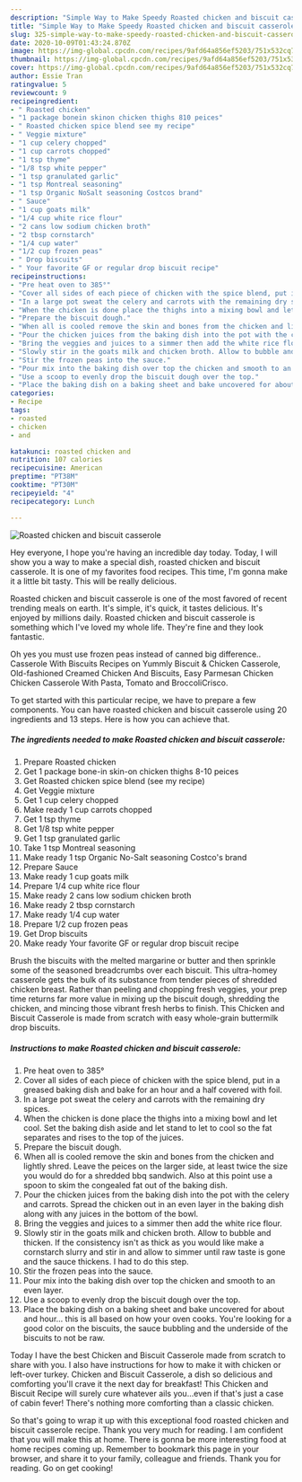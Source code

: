 ```yaml
---
description: "Simple Way to Make Speedy Roasted chicken and biscuit casserole"
title: "Simple Way to Make Speedy Roasted chicken and biscuit casserole"
slug: 325-simple-way-to-make-speedy-roasted-chicken-and-biscuit-casserole
date: 2020-10-09T01:43:24.870Z
image: https://img-global.cpcdn.com/recipes/9afd64a856ef5203/751x532cq70/roasted-chicken-and-biscuit-casserole-recipe-main-photo.jpg
thumbnail: https://img-global.cpcdn.com/recipes/9afd64a856ef5203/751x532cq70/roasted-chicken-and-biscuit-casserole-recipe-main-photo.jpg
cover: https://img-global.cpcdn.com/recipes/9afd64a856ef5203/751x532cq70/roasted-chicken-and-biscuit-casserole-recipe-main-photo.jpg
author: Essie Tran
ratingvalue: 5
reviewcount: 9
recipeingredient:
- " Roasted chicken"
- "1 package bonein skinon chicken thighs 810 peices"
- " Roasted chicken spice blend see my recipe"
- " Veggie mixture"
- "1 cup celery chopped"
- "1 cup carrots chopped"
- "1 tsp thyme"
- "1/8 tsp white pepper"
- "1 tsp granulated garlic"
- "1 tsp Montreal seasoning"
- "1 tsp Organic NoSalt seasoning Costcos brand"
- " Sauce"
- "1 cup goats milk"
- "1/4 cup white rice flour"
- "2 cans low sodium chicken broth"
- "2 tbsp cornstarch"
- "1/4 cup water"
- "1/2 cup frozen peas"
- " Drop biscuits"
- " Your favorite GF or regular drop biscuit recipe"
recipeinstructions:
- "Pre heat oven to 385°"
- "Cover all sides of each piece of chicken with the spice blend, put in a greased baking dish and bake for an hour and a half covered with foil."
- "In a large pot sweat the celery and carrots with the remaining dry spices."
- "When the chicken is done place the thighs into a mixing bowl and let cool. Set the baking dish aside and let stand to let to cool so the fat separates and rises to the top of the juices."
- "Prepare the biscuit dough."
- "When all is cooled remove the skin and bones from the chicken and lightly shred. Leave the peices on the larger side, at least twice the size you would do for a shredded bbq sandwich. Also at this point use a spoon to skim the congealed fat out of the baking dish."
- "Pour the chicken juices from the baking dish into the pot with the celery and carrots. Spread the chicken out in an even layer in the baking dish along with any juices in the bottom of the bowl."
- "Bring the veggies and juices to a simmer then add the white rice flour."
- "Slowly stir in the goats milk and chicken broth. Allow to bubble and thicken. If the consistency isn&#39;t as thick as you would like make a cornstarch slurry and stir in and allow to simmer until raw taste is gone and the sauce thickens. I had to do this step."
- "Stir the frozen peas into the sauce."
- "Pour mix into the baking dish over top the chicken and smooth to an even layer."
- "Use a scoop to evenly drop the biscuit dough over the top."
- "Place the baking dish on a baking sheet and bake uncovered for about and hour... this is all based on how your oven cooks. You&#39;re looking for a good color on the biscuits, the sauce bubbling and the underside of the biscuits to not be raw."
categories:
- Recipe
tags:
- roasted
- chicken
- and

katakunci: roasted chicken and 
nutrition: 107 calories
recipecuisine: American
preptime: "PT38M"
cooktime: "PT30M"
recipeyield: "4"
recipecategory: Lunch

---
```



![Roasted chicken and biscuit casserole](https://img-global.cpcdn.com/recipes/9afd64a856ef5203/751x532cq70/roasted-chicken-and-biscuit-casserole-recipe-main-photo.jpg)

Hey everyone, I hope you're having an incredible day today. Today, I will show you a way to make a special dish, roasted chicken and biscuit casserole. It is one of my favorites food recipes. This time, I'm gonna make it a little bit tasty. This will be really delicious.

Roasted chicken and biscuit casserole is one of the most favored of recent trending meals on earth. It's simple, it's quick, it tastes delicious. It's enjoyed by millions daily. Roasted chicken and biscuit casserole is something which I've loved my whole life. They're fine and they look fantastic.

Oh yes you must use frozen peas instead of canned big difference.. Casserole With Biscuits Recipes on Yummly Biscuit &amp; Chicken Casserole, Old-fashioned Creamed Chicken And Biscuits, Easy Parmesan Chicken Chicken Casserole With Pasta, Tomato and BroccoliCrisco.


To get started with this particular recipe, we have to prepare a few components. You can have roasted chicken and biscuit casserole using 20 ingredients and 13 steps. Here is how you can achieve that.

<!--inarticleads1-->

##### The ingredients needed to make Roasted chicken and biscuit casserole:

1. Prepare  Roasted chicken
1. Get 1 package bone-in skin-on chicken thighs 8-10 peices
1. Get  Roasted chicken spice blend (see my recipe)
1. Get  Veggie mixture
1. Get 1 cup celery chopped
1. Make ready 1 cup carrots chopped
1. Get 1 tsp thyme
1. Get 1/8 tsp white pepper
1. Get 1 tsp granulated garlic
1. Take 1 tsp Montreal seasoning
1. Make ready 1 tsp Organic No-Salt seasoning Costco&#39;s brand
1. Prepare  Sauce
1. Make ready 1 cup goats milk
1. Prepare 1/4 cup white rice flour
1. Make ready 2 cans low sodium chicken broth
1. Make ready 2 tbsp cornstarch
1. Make ready 1/4 cup water
1. Prepare 1/2 cup frozen peas
1. Get  Drop biscuits
1. Make ready  Your favorite GF or regular drop biscuit recipe


Brush the biscuits with the melted margarine or butter and then sprinkle some of the seasoned breadcrumbs over each biscuit. This ultra-homey casserole gets the bulk of its substance from tender pieces of shredded chicken breast. Rather than peeling and chopping fresh veggies, your prep time returns far more value in mixing up the biscuit dough, shredding the chicken, and mincing those vibrant fresh herbs to finish. This Chicken and Biscuit Casserole is made from scratch with easy whole-grain buttermilk drop biscuits. 

<!--inarticleads2-->

##### Instructions to make Roasted chicken and biscuit casserole:

1. Pre heat oven to 385°
1. Cover all sides of each piece of chicken with the spice blend, put in a greased baking dish and bake for an hour and a half covered with foil.
1. In a large pot sweat the celery and carrots with the remaining dry spices.
1. When the chicken is done place the thighs into a mixing bowl and let cool. Set the baking dish aside and let stand to let to cool so the fat separates and rises to the top of the juices.
1. Prepare the biscuit dough.
1. When all is cooled remove the skin and bones from the chicken and lightly shred. Leave the peices on the larger side, at least twice the size you would do for a shredded bbq sandwich. Also at this point use a spoon to skim the congealed fat out of the baking dish.
1. Pour the chicken juices from the baking dish into the pot with the celery and carrots. Spread the chicken out in an even layer in the baking dish along with any juices in the bottom of the bowl.
1. Bring the veggies and juices to a simmer then add the white rice flour.
1. Slowly stir in the goats milk and chicken broth. Allow to bubble and thicken. If the consistency isn&#39;t as thick as you would like make a cornstarch slurry and stir in and allow to simmer until raw taste is gone and the sauce thickens. I had to do this step.
1. Stir the frozen peas into the sauce.
1. Pour mix into the baking dish over top the chicken and smooth to an even layer.
1. Use a scoop to evenly drop the biscuit dough over the top.
1. Place the baking dish on a baking sheet and bake uncovered for about and hour... this is all based on how your oven cooks. You&#39;re looking for a good color on the biscuits, the sauce bubbling and the underside of the biscuits to not be raw.


Today I have the best Chicken and Biscuit Casserole made from scratch to share with you. I also have instructions for how to make it with chicken or left-over turkey. Chicken and Biscuit Casserole, a dish so delicious and comforting you&#39;ll crave it the next day for breakfast! This Chicken and Biscuit Recipe will surely cure whatever ails you…even if that&#39;s just a case of cabin fever! There&#39;s nothing more comforting than a classic chicken. 

So that's going to wrap it up with this exceptional food roasted chicken and biscuit casserole recipe. Thank you very much for reading. I am confident that you will make this at home. There is gonna be more interesting food at home recipes coming up. Remember to bookmark this page in your browser, and share it to your family, colleague and friends. Thank you for reading. Go on get cooking!
